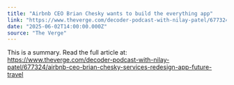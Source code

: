 ```yaml
---
title: "Airbnb CEO Brian Chesky wants to build the everything app"
link: "https://www.theverge.com/decoder-podcast-with-nilay-patel/677324/airbnb-ceo-brian-chesky-services-redesign-app-future-travel"
date: "2025-06-02T14:00:00.000Z"
source: "The Verge"
---
```


This is a summary. Read the full article at: https://www.theverge.com/decoder-podcast-with-nilay-patel/677324/airbnb-ceo-brian-chesky-services-redesign-app-future-travel